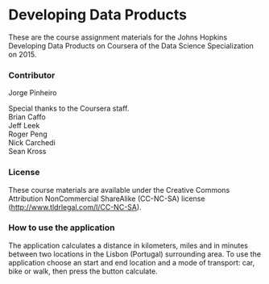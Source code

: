 Developing Data Products
=========================

These are the course assignment materials for the Johns Hopkins Developing Data Products on Coursera of the Data Science Specialization on 2015.


### Contributor

Jorge Pinheiro

Special thanks to the Coursera staff.  
Brian Caffo  
Jeff Leek  
Roger Peng  
Nick Carchedi  
Sean Kross  


### License

These course materials are available under the Creative Commons Attribution NonCommercial ShareAlike (CC-NC-SA) license (http://www.tldrlegal.com/l/CC-NC-SA).


### How to use the application
The application calculates a distance in kilometers, miles and in minutes between two locations in the Lisbon (Portugal) surrounding area. To use the application choose an start and end location and a mode of transport: car, bike or walk, then press the button calculate.
